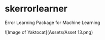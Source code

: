 # skerrorlearner
Error Learning Package for Machine Learning

![Image of Yaktocat](Assets/Asset 13.png)
